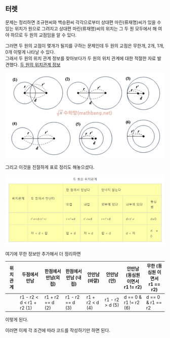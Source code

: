 

## 터렛

문제는 정리하면 조규현씨와 백승환씨 각각으로부터 상대편 마린(류재명)씨가 있을 수 있는 위치가 원으로 그려지고
상대편 마린(류재명)씨의 위치는 그 두 원 모두에서 해 여야 하므로 두 원의 교점임을 알 수 있다.

그러면 두 원의 교점이 몇개가 될지를 구하는 문제인데 두 원의 교점은 무한개, 2개, 1개, 0개 이렇게 나타날 수 있다.  
그래서 두 원의 위치 관계 정보를 찾아보다가 두 원의 위치 관계에 대한 적절한 자료 발견했다.
[두 원의 위치관계 정보](https://mathbang.net/101)

![](./img/1.PNG)



그리고 이것을 친절하게 표로 정리도 해놓으셨다.

![](./img/2.PNG)

여기에 무한 정보만 추가해서 더 정리하면

| 위치관계 | 두점에서 만남             | 한점에서 만남(외접) | 한점에서 만남 (내접) | 안만남(바깥)    | 안만남(안)      | 안만남<br />(동심원 이면서<br />r1 != r2) | 무한 (동심원 이면서<br />r1 == r2) |
| -------- | ------------------------- | ------------------- | -------------------- | --------------- | --------------- | ----------------------------------------- | ---------------------------------- |
|          | r1 - r2 < d < r1 + r2 (1) | r1 + r2 == d (2)    | r1 - r2 == d (3)     | r1 + r2 < d (4) | r1 - r2 > d (5) | d == 0 & r1 != r2 (6)                     | d == 0 & r1 == r2                  |

이렇게 된다.

이러면 이제 각 조건에 따라 코드를 작성하기만 하면 된다.
